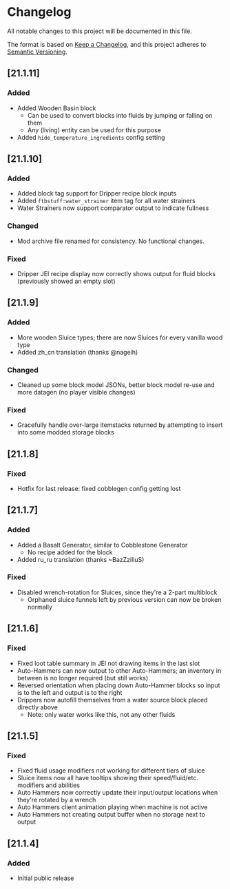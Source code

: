 # Changelog
All notable changes to this project will be documented in this file.

The format is based on [Keep a Changelog](https://keepachangelog.com/en/1.0.0/),
and this project adheres to [Semantic Versioning](https://semver.org/spec/v2.0.0.html).

## [21.1.11]

### Added
* Added Wooden Basin block
  * Can be used to convert blocks into fluids by jumping or falling on them
  * Any (living) entity can be used for this purpose
* Added `hide_temperature_ingredients` config setting

## [21.1.10]

### Added
* Added block tag support for Dripper recipe block inputs
* Added `ftbstuff:water_strainer` item tag for all water strainers
* Water Strainers now support comparator output to indicate fullness

### Changed
* Mod archive file renamed for consistency. No functional changes.

### Fixed
* Dripper JEI recipe display now correctly shows output for fluid blocks (previously showed an empty slot)

## [21.1.9]

### Added
* More wooden Sluice types; there are now Sluices for every vanilla wood type
* Added zh_cn translation (thanks @nageih)

### Changed
* Cleaned up some block model JSONs, better block model re-use and more datagen (no player visible changes)

### Fixed
* Gracefully handle over-large itemstacks returned by attempting to insert into some modded storage blocks

## [21.1.8]

### Fixed
* Hotfix for last release: fixed cobblegen config getting lost

## [21.1.7]

### Added
* Added a Basalt Generator, similar to Cobblestone Generator
  * No recipe added for the block
* Added ru_ru translation (thanks ~BazZziliuS)

### Fixed
* Disabled wrench-rotation for Sluices, since they're a 2-part multiblock
  * Orphaned sluice funnels left by previous version can now be broken normally

## [21.1.6]

### Fixed
* Fixed loot table summary in JEI not drawing items in the last slot
* Auto-Hammers can now output to other Auto-Hammers; an inventory in between is no longer required (but still works)
* Reversed orientation when placing down Auto-Hammer blocks so input is to the left and output is to the right
* Drippers now autofill themselves from a water source block placed directly above
  * Note: only water works like this, not any other fluids

## [21.1.5]

### Fixed
* Fixed fluid usage modifiers not working for different tiers of sluice
* Sluice items now all have tooltips showing their speed/fluid/etc. modifiers and abilities
* Auto Hammers now correctly update their input/output locations when they're rotated by a wrench
* Auto Hammers client animation playing when machine is not active
* Auto Hammers not creating output buffer when no storage next to output

## [21.1.4]

### Added
* Initial public release

